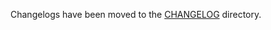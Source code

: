 Changelogs have been moved to the [CHANGELOG](https://github.com/antrea-io/antrea/blob/v1.11.3/CHANGELOG) directory.
